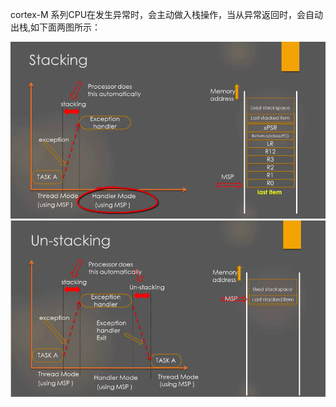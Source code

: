 cortex-M 系列CPU在发生异常时，会主动做入栈操作，当从异常返回时，会自动出栈,如下面两图所示：

![avatar](../res/stacking.png)
![avatar](../res/unstacking.png)
